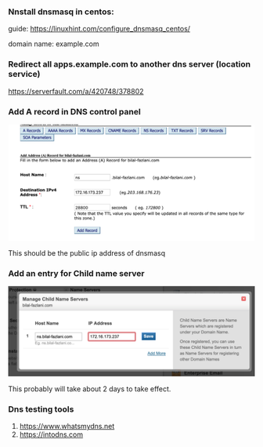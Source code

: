### Nnstall dnsmasq in centos:
guide: https://linuxhint.com/configure_dnsmasq_centos/

domain name: example.com

### Redirect all apps.example.com to another dns server (location service)
https://serverfault.com/a/420748/378802


### Add A record in DNS control panel

![img](img/ARecord.png)

This should be the public ip address of dnsmasq

### Add an entry for Child name server

![img](img/ChildNS.png)

This probably will take about 2 days to take effect.

### Dns testing tools

1. https://www.whatsmydns.net
1. https://intodns.com


